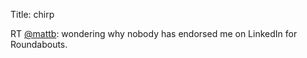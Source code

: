 Title: chirp

RT <a href="http://twitter.com/mattb">@mattb</a>: wondering why nobody has endorsed me on LinkedIn for Roundabouts.
